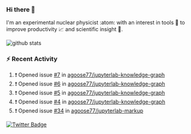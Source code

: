 ### Hi there 👋 

I'm an experimental nuclear physicist :atom: with an interest in tools :wrench: to improve productivity :chart_with_upwards_trend: and scientific insight :telescope:.

![github stats](https://github-readme-stats.vercel.app/api?username=agoose77&show_icons=true&hide_rank=true&hide_title=true&bg_color=30,e76445,904e95&text_color=efe3ec&icon_color=efe3ec)
<!--
**agoose77/agoose77** is a ✨ _special_ ✨ repository because its `README.md` (this file) appears on your GitHub profile.

Here are some ideas to get you started:

- 🔭 I’m currently working on ...
- 🌱 I’m currently learning ...
- 👯 I’m looking to collaborate on ...
- 🤔 I’m looking for help with ...
- 💬 Ask me about ...
- 📫 How to reach me: ...
- 😄 Pronouns: ...
- ⚡ Fun fact: ...
-->

### :zap: Recent Activity
<!--START_SECTION:activity-->
1. ❗️ Opened issue [#7](https://github.com/agoose77/jupyterlab-knowledge-graph/issues/7) in [agoose77/jupyterlab-knowledge-graph](https://github.com/agoose77/jupyterlab-knowledge-graph)
2. ❗️ Opened issue [#6](https://github.com/agoose77/jupyterlab-knowledge-graph/issues/6) in [agoose77/jupyterlab-knowledge-graph](https://github.com/agoose77/jupyterlab-knowledge-graph)
3. ❗️ Opened issue [#5](https://github.com/agoose77/jupyterlab-knowledge-graph/issues/5) in [agoose77/jupyterlab-knowledge-graph](https://github.com/agoose77/jupyterlab-knowledge-graph)
4. ❗️ Opened issue [#4](https://github.com/agoose77/jupyterlab-knowledge-graph/issues/4) in [agoose77/jupyterlab-knowledge-graph](https://github.com/agoose77/jupyterlab-knowledge-graph)
5. ❗️ Opened issue [#34](https://github.com/agoose77/jupyterlab-markup/issues/34) in [agoose77/jupyterlab-markup](https://github.com/agoose77/jupyterlab-markup)
<!--END_SECTION:activity-->


[![Twitter Badge](https://img.shields.io/twitter/follow/agoose77?style=flat-square&logo=Twitter&logoColor=white&color=cornflowerblue)](https://twitter.com/agoose77)
